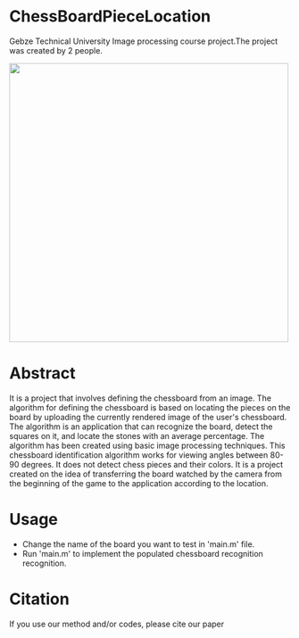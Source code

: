 # ChessBoardPieceLocation
  Gebze Technical University Image processing course project.The project was created by 2 people.

   <img src='Setler/kolay1.pgm' width=500>
   
# Abstract
It is a project that involves defining the chessboard from an image. The algorithm for defining the chessboard is based on locating the pieces on the board by uploading the 
currently rendered image of the user's chessboard. The algorithm is an application that can recognize the board, detect the squares on it, and locate the stones with an average 
percentage. The algorithm has been created using basic image processing techniques. This chessboard identification algorithm works for viewing angles between 80-90 degrees. It 
does not detect chess pieces and their colors. It is a project created on the idea of transferring the board watched by the camera from the beginning of the game to the 
application according to the location.


# Usage
- Change the name of the board you want to test in 'main.m' file.
- Run 'main.m' to implement the populated chessboard recognition recognition.

# Citation
If you use our method and/or codes, please cite our paper


